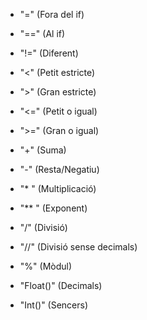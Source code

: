 - "=" (Fora del if) 
- "==" (Al if)
- "!=" (Diferent)
- "<" (Petit estricte)
- ">" (Gran estricte)
- "<=" (Petit o igual)
- ">=" (Gran o igual)

- "+" (Suma)
- "-" (Resta/Negatiu)
- "* " (Multiplicació)
- "** " (Exponent)
- "/" (Divisió)
- "//" (Divisió sense decimals)
- "%" (Mòdul)

- "Float()" (Decimals)
- "Int()" (Sencers)
